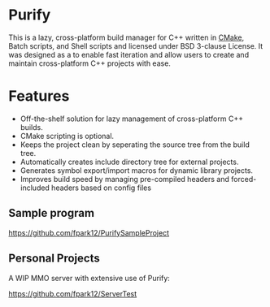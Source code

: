 # Purify

This is a lazy, cross-platform build manager for C++ written in [CMake](http://www.cmake.org/), Batch scripts, and Shell scripts and licensed under BSD 3-clause License. It was designed as a to enable fast iteration and allow users to create and maintain cross-platform C++ projects with ease.

# Features
- Off-the-shelf solution for lazy management of cross-platform C++ builds.
- CMake scripting is optional.
- Keeps the project clean by seperating the source tree from the build tree.
- Automatically creates include directory tree for external projects.
- Generates symbol export/import macros for dynamic library projects.
- Improves build speed by managing pre-compiled headers and forced-included headers based on config files

Sample program
---------------
https://github.com/fpark12/PurifySampleProject

Personal Projects
---------------
A WIP MMO server with extensive use of Purify:

https://github.com/fpark12/ServerTest
